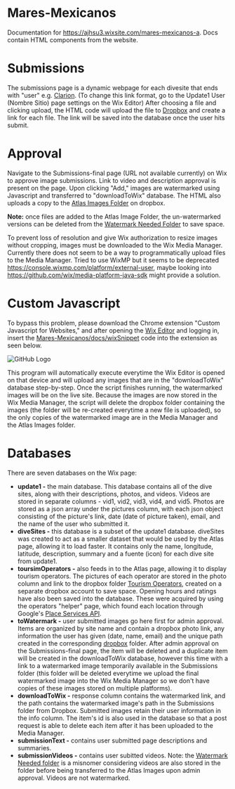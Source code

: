 # Mares-Mexicanos
Documentation for https://ajhsu3.wixsite.com/mares-mexicanos-a. Docs contain HTML components from the website.

# Submissions
The submissions page is a dynamic webpage for each divesite that ends with "user" e.g. [Clarion](
https://ajhsu3.wixsite.com/mares-mexicanos-a/update1/CLARION/user). (To change this link format, go to the Update1 User (Nombre Sitio) page settings on the Wix Editor) 
After choosing a file and clicking upload, the HTML code will upload the file to [Dropbox](https://www.dropbox.com/sh/wuzzxg4scugdczp/AABxXF0yRyzLp2CPfNA2Rg6Qa?dl=0) and create a link for each file. The link will be saved into the database once the user hits submit.

# Approval
Navigate to the Submissions-final page (URL not available currently) on Wix to approve image submissions. Link to video and description approval is present on the page. Upon clicking "Add," images are watermarked using Javascript and transferred to "downloadToWix" database. The HTML also uploads a copy to the [Atlas Images Folder](https://www.dropbox.com/sh/58l5ubjgp9v80pl/AAD5TSWpV60rpa6pdXAq8gvAa?dl=0) on dropbox. 

**Note:** once files are added to the Atlas Image Folder, the un-watermarked versions can be deleted from the [Watermark Needed Folder](https://www.dropbox.com/sh/wuzzxg4scugdczp/AABxXF0yRyzLp2CPfNA2Rg6Qa?dl=0) to save space.

To prevent loss of resolution and give Wix authorization to resize images without cropping, images must be downloaded to the Wix Media Manager. Currently there does not seem to be a way to programmatically upload files to the Media Manager. Tried to use WixMP but it seems to be deprecated https://console.wixmp.com/platform/external-user, maybe looking into https://github.com/wix/media-platform-java-sdk might provide a solution. 

# Custom Javascript
To bypass this problem, please download the Chrome extension "Custom Javascript for Websites," and after opening the [Wix Editor]( https://editor.wix.com/html/editor/web/renderer/edit/21569840-025d-43de-8b03-a334c8b939b0?metaSiteId=dac2ffff-65c3-4efe-b08c-af143a2fc025&editorSessionId=de3608d2-6017-47fa-ba34-53308d3954aa&referralInfo=dashboard) and logging in, insert the [Mares-Mexicanos/docs/wixSnippet](https://raw.githubusercontent.com/wjc011/Mares-Mexicanos/master/docs/wixSnippet.js) code into the extension as seen below. 

![GitHub Logo](https://www.dropbox.com/s/6dgo1pc4kqgew7b/69980026_934934786845855_4816457028169891840_n.png?raw=1)

This program will automatically execute everytime the Wix Editor is opened on that device and will upload any images that are in the "downloadToWix" database step-by-step. Once the script finishes running, the watermarked images will be on the live site. Because the images are now stored in the Wix Media Manager, the script will delete the dropbox folder containing the images (the folder will be re-created everytime a new file is uploaded), so the only copies of the watermarked image are in the Media Manager and the Atlas Images folder.

# Databases
There are seven databases on the Wix page:
* **update1 -** the main database. This database contains all of the dive sites, along with their descriptions, photos, and videos. Videos are stored in separate columns - vid1, vid2, vid3, vid4, and vid5. Photos are stored as a json array under the pictures column, with each json object consisting of the picture's link, date (date of picture taken), email, and the name of the user who submitted it. 
* **diveSites -** this database is a subset of the update1 database. diveSites was created to act as a smaller dataset that would be used by the Atlas page, allowing it to load faster. It contains only the name, longitude, latitude, description, summary and a fuente (icon) for each dive site from update1. 
* **toursimOperators -** also feeds in to the Atlas page, allowing it to display tourism operators. The pictures of each operator are stored in the photo column and link to the dropbox folder [Tourism Operators](https://www.dropbox.com/sh/inenqci41qmdxzk/AADABJmRtWmjBFm-TTo6k4AQa?dl=0), created on a separate dropbox account to save space. Opening hours and ratings have also been saved into the database. These were acquired by using the operators "helper" page, which found each location through Google's [Place Services API](https://developers.google.com/places/web-service/intro).
* **toWatermark -** user submitted images go here first for admin approval. Items are organized by site name and contain a dropbox photo link, any information the user has given (date, name, email) and the unique path created in the corresponding [dropbox](https://www.dropbox.com/sh/wuzzxg4scugdczp/AABxXF0yRyzLp2CPfNA2Rg6Qa?dl=0) folder. After admin approval on the Submissions-final page, the item will be deleted and a duplicate item will be created in the downloadToWix database, however this time with a link to a watermarked image temporarily available in the Submissions folder (this folder will be deleted everytime we upload the final watermarked image into the Wix Media Manager so we don't have copies of these images stored on multiple platforms).
* **downloadToWix -** response column contains the watermarked link, and the path contains the watermarked image's path in the Submissions folder from Dropbox. Submitted images retain their user information in the info column. The item's id is also used in the database so that a post request is able to delete each item after it has been uploaded to the Media Manager.
* **submissionText -** contains user submitted page descriptions and summaries.
* **submissionVideos -** contains user subitted videos. Note: the [Watermark Needed folder](https://www.dropbox.com/sh/wuzzxg4scugdczp/AABxXF0yRyzLp2CPfNA2Rg6Qa?dl=0) is a misnomer considering videos are also stored in the folder before being transferred to the Atlas Images upon admin approval. Videos are not watermarked.



